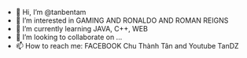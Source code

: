 - 👋 Hi, I’m @tanbentam
- 👀 I’m interested in GAMING AND RONALDO AND ROMAN REIGNS
- 🌱 I’m currently learning JAVA, C++, WEB
- 💞️ I’m looking to collaborate on ...
- 📫 How to reach me: FACEBOOK Chu Thành Tân and Youtube TanDZ

<!---
tanbentam/tanbentam is a ✨ special ✨ repository because its `README.md` (this file) appears on your GitHub profile.
You can click the Preview link to take a look at your changes.
--->
